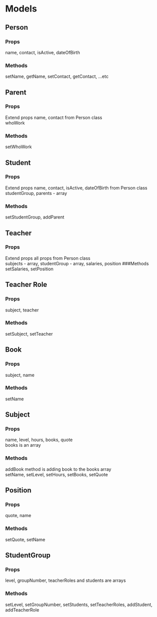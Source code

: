 # Models
## Person
### Props
name, contact, isActive, dateOfBirth
### Methods
setName, getName, setContact, getContact, ...etc

## Parent
### Props
Extend props name, contact from Person class </br>
whoWork
### Methods
setWhoWork

## Student
### Props
Extend props name, contact, isActive, dateOfBirth from Person class </br>
studentGroup, parents - array
### Methods
setStudentGroup, addParent

## Teacher
### Props
Extend props all props from Person class </br>
subjects - array, studentGroup - array, salaries, position
###Methods
setSalaries, setPosition


## Teacher Role
### Props
subject, teacher
### Methods
setSubject, setTeacher

## Book
### Props
subject, name
### Methods
setName

## Subject
### Props
name, level, hours, books, quote </br>
books is an array
### Methods
addBook method is adding book to the books array </br>
setName, setLevel, setHours, setBooks, setQuote

## Position
### Props
quote, name
### Methods
setQuote, setName

## StudentGroup
### Props
level, groupNumber, teacherRoles and students are arrays
### Methods
setLevel, setGroupNumber, setStudents, setTeacherRoles, addStudent, addTeacherRole